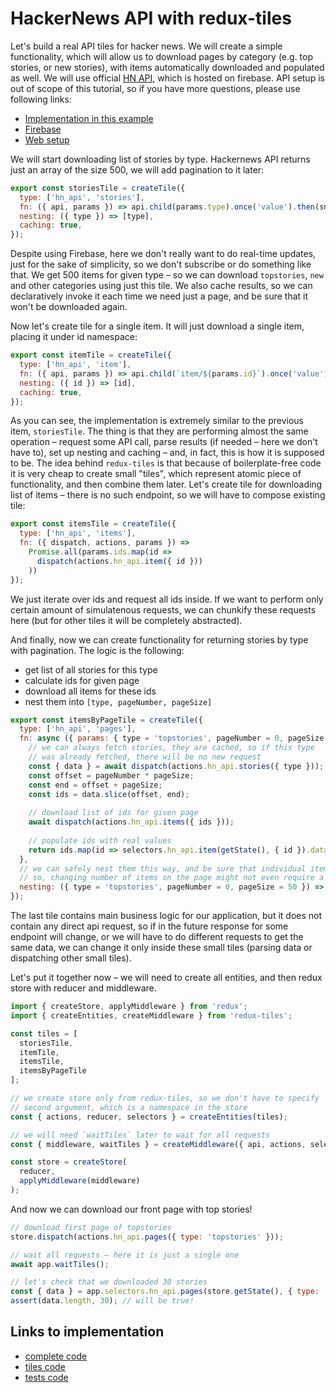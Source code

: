 # HackerNews API with redux-tiles

Let's build a real API tiles for hacker news. We will create a simple functionality, which will allow us to download pages by category (e.g. top stories, or new stories), with items automatically downloaded and populated as well.
We will use official [HN API](https://github.com/HackerNews/API), which is hosted on firebase. API setup is out of scope of this tutorial, so if you have more questions, please use following links:
- [Implementation in this example](https://github.com/Bloomca/redux-tiles/blob/master/examples/hacker-news-api/api.js)
- [Firebase](https://firebase.google.com/)
- [Web setup](https://firebase.google.com/docs/web/setup)

We will start downloading list of stories by type. Hackernews API returns just an array of the size 500, we will add pagination to it later:

```javascript
export const storiesTile = createTile({
  type: ['hn_api', 'stories'],
  fn: ({ api, params }) => api.child(params.type).once('value').then(snapshot => snapshot.val()),
  nesting: ({ type }) => [type],
  caching: true,
});
```

Despite using Firebase, here we don't really want to do real-time updates, just for the sake of simplicity, so we don't subscribe or do something like that. We get 500 items for given type – so we can download `topstories`, `new` and other categories using just this tile. We also cache results, so we can declaratively invoke it each time we need just a page, and be sure that it won't be downloaded again.

Now let's create tile for a single item. It will just download a single item, placing it under id namespace:

```javascript
export const itemTile = createTile({
  type: ['hn_api', 'item'],
  fn: ({ api, params }) => api.child(`item/${params.id}`).once('value').then(snapshot => snapshot.val()) ,
  nesting: ({ id }) => [id],
  caching: true,
});
```

As you can see, the implementation is extremely similar to the previous item, `storiesTile`. The thing is that they are performing almost the same operation – request some API call, parse results (if needed – here we don't have to), set up nesting and caching – and, in fact, this is how it is supposed to be. The idea behind `redux-tiles` is that because of boilerplate-free code it is very cheap to create small "tiles", which represent atomic piece of functionality, and then combine them later.
Let's create tile for downloading list of items – there is no such endpoint, so we will have to compose existing tile:

```javascript
export const itemsTile = createTile({
  type: ['hn_api', 'items'],
  fn: ({ dispatch, actions, params }) =>
    Promise.all(params.ids.map(id =>
      dispatch(actions.hn_api.item({ id }))
    ))
});
```

We just iterate over ids and request all ids inside. If we want to perform only certain amount of simulatenous requests, we can chunkify these requests here (but for other tiles it will be completely abstracted).

And finally, now we can create functionality for returning stories by type with pagination. The logic is the following:
- get list of all stories for this type
- calculate ids for given page
- download all items for these ids
- nest them into `[type, pageNumber, pageSize]`

```javascript
export const itemsByPageTile = createTile({
  type: ['hn_api', 'pages'],
  fn: async ({ params: { type = 'topstories', pageNumber = 0, pageSize = 30 }, selectors, getState, actions, dispatch }) => {
    // we can always fetch stories, they are cached, so if this type
    // was already fetched, there will be no new request
    const { data } = await dispatch(actions.hn_api.stories({ type }));
    const offset = pageNumber * pageSize;
    const end = offset + pageSize;
    const ids = data.slice(offset, end);
    
    // download list of ids for given page
    await dispatch(actions.hn_api.items({ ids }));
    
    // populate ids with real values
    return ids.map(id => selectors.hn_api.item(getState(), { id }).data);
  },
  // we can safely nest them this way, and be sure that individual items will be cached
  // so, changing number of items on the page might not even require a single new request
  nesting: ({ type = 'topstories', pageNumber = 0, pageSize = 50 }) => [type, pageSize, pageNumber],
});
```

The last tile contains main business logic for our application, but it does not contain any direct api request, so if in the future response for some endpoint will change, or we will have to do different requests to get the same data, we can change it only inside these small tiles (parsing data or dispatching other small tiles).

Let's put it together now – we will need to create all entities, and then redux store with reducer and middleware.

```javascript
import { createStore, applyMiddleware } from 'redux';
import { createEntities, createMiddleware } from 'redux-tiles';

const tiles = [
  storiesTile,
  itemTile,
  itemsTile,
  itemsByPageTile
];

// we create store only from redux-tiles, so we don't have to specify
// second argument, which is a namespace in the store
const { actions, reducer, selectors } = createEntities(tiles);

// we will need `waitTiles` later to wait for all requests
const { middleware, waitTiles } = createMiddleware({ api, actions, selectors });

const store = createStore(
  reducer,
  applyMiddleware(middleware)
);
```

And now we can download our front page with top stories!

```javascript
// download first page of topstories
store.dispatch(actions.hn_api.pages({ type: 'topstories' }));

// wait all requests – here it is just a single one
await app.waitTiles();

// let's check that we downloaded 30 stories
const { data } = app.selectors.hn_api.pages(store.getState(), { type: 'topstories' });
assert(data.length, 30); // will be true!
```

## Links to implementation

- [complete code](https://github.com/Bloomca/redux-tiles/tree/master/examples/hacker-news-api)
- [tiles code](https://github.com/Bloomca/redux-tiles/blob/master/examples/hacker-news-api/hn-tiles.js)
- [tests code](https://github.com/Bloomca/redux-tiles/blob/master/examples/hacker-news-api/__test__/app.spec.js)